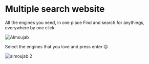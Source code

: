 # Multiple search website
All the engines you need, in one place
Find and search for anythings, everywhere by one click

![Almoujab](https://user-images.githubusercontent.com/33235992/172447008-d6a19ae3-4910-4f73-8d06-c344d376d210.png)

Select the engines that you love and press enter 😊

![almoujab 2](https://user-images.githubusercontent.com/33235992/172447408-41513647-5714-40ec-bc08-191d5a421c86.png)

